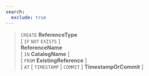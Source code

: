 ```yaml
---
search:
  exclude: true
---
```

<!--start-->

> `CREATE` **ReferenceType** <br>
      \[ `IF` `NOT` `EXISTS` \] <br>
      **ReferenceName** <br>
      \[ `IN` **CatalogName** \] <br>
      \[ `FROM` **ExistingReference** \] <br>
      \[ `AT` \[ `TIMESTAMP` | `COMMIT` \] **TimestampOrCommit** \]